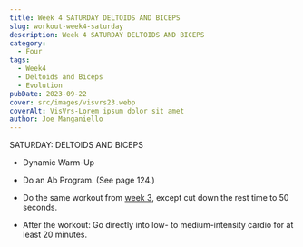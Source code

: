 ```yaml
---
title: Week 4 SATURDAY DELTOIDS AND BICEPS
slug: workout-week4-saturday
description: Week 4 SATURDAY DELTOIDS AND BICEPS
category:
  - Four  
tags:
  - Week4
  - Deltoids and Biceps
  - Evolution 
pubDate: 2023-09-22
cover: src/images/visvrs23.webp
coverAlt: VisVrs-Lorem ipsum dolor sit amet
author: Joe Manganiello
---
```


SATURDAY: DELTOIDS AND BICEPS

- Dynamic Warm-Up 

- Do an Ab Program. (See page 124.)

- Do the same workout from <a href="/workout-week3-saturday/">week 3</a>, except cut down the rest time to 50 seconds.

- After the workout: Go directly into low- to medium-intensity cardio for at least 20 minutes.